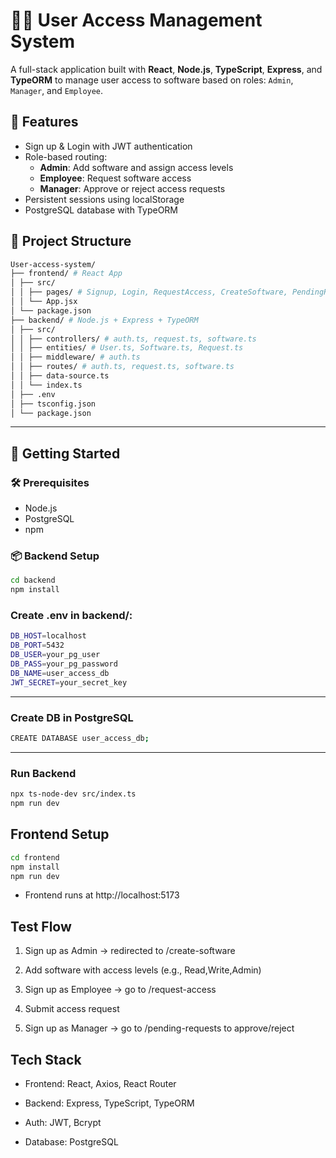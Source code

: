 # 🧑‍💻 User Access Management System

A full-stack application built with **React**, **Node.js**, **TypeScript**, **Express**, and **TypeORM** to manage user access to software based on roles: `Admin`, `Manager`, and `Employee`.

## 🔧 Features
- Sign up & Login with JWT authentication
- Role-based routing:
  - **Admin**: Add software and assign access levels
  - **Employee**: Request software access
  - **Manager**: Approve or reject access requests
- Persistent sessions using localStorage
- PostgreSQL database with TypeORM

## 📁 Project Structure
```bash
User-access-system/
├── frontend/ # React App
│ ├── src/
│ │ ├── pages/ # Signup, Login, RequestAccess, CreateSoftware, PendingRequests
│ │ └── App.jsx
│ └── package.json
├── backend/ # Node.js + Express + TypeORM
│ ├── src/
│ │ ├── controllers/ # auth.ts, request.ts, software.ts
│ │ ├── entities/ # User.ts, Software.ts, Request.ts
│ │ ├── middleware/ # auth.ts
│ │ ├── routes/ # auth.ts, request.ts, software.ts
│ │ ├── data-source.ts
│ │ └── index.ts
│ ├── .env
│ ├── tsconfig.json
│ └── package.json
```

---
## 🚀 Getting Started

### 🛠️ Prerequisites
- Node.js
- PostgreSQL
- npm

### 📦 Backend Setup
```bash
cd backend
npm install
```

### Create .env in backend/:
```bash
DB_HOST=localhost
DB_PORT=5432
DB_USER=your_pg_user
DB_PASS=your_pg_password
DB_NAME=user_access_db
JWT_SECRET=your_secret_key
```
---
###  Create DB in PostgreSQL
```bash
CREATE DATABASE user_access_db;
```
---

### Run Backend
```bash
npx ts-node-dev src/index.ts
npm run dev
```

## Frontend Setup
```bash
cd frontend
npm install
npm run dev
```
- Frontend runs at http://localhost:5173

## Test Flow
 1. Sign up as Admin → redirected to /create-software

 2. Add software with access levels (e.g., Read,Write,Admin)

 3. Sign up as Employee → go to /request-access

 4. Submit access request

 5. Sign up as Manager → go to /pending-requests to approve/reject


## Tech Stack
 - Frontend: React, Axios, React Router

 - Backend: Express, TypeScript, TypeORM

 - Auth: JWT, Bcrypt

 - Database: PostgreSQL



